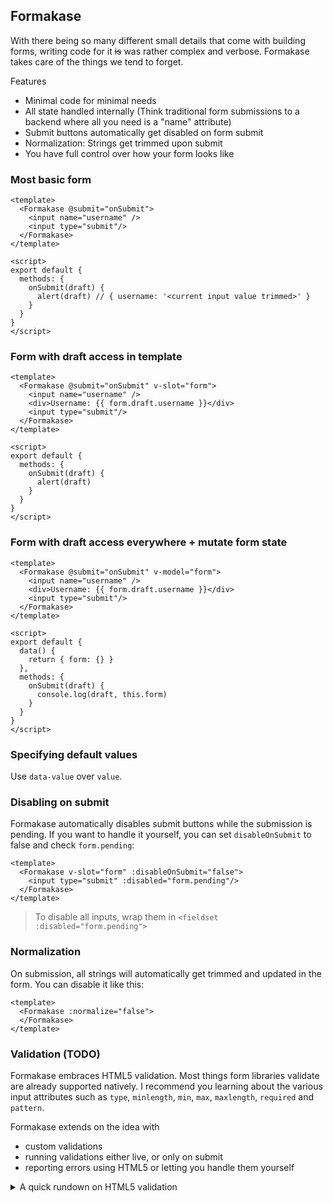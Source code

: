 ## Formakase

With there being so many different small details that come with building forms, writing code for it <strike>is</strike> was rather complex and verbose. Formakase takes care of the things we tend to forget.

Features
- Minimal code for minimal needs
- All state handled internally (Think traditional form submissions to a backend where all you need is a "name" attribute)
- Submit buttons automatically get disabled on form submit
- Normalization: Strings get trimmed upon submit
- You have full control over how your form looks like

### Most basic form

```vue
<template>
  <Formakase @submit="onSubmit">
    <input name="username" />
    <input type="submit"/>
  </Formakase>
</template>

<script>
export default {
  methods: {
    onSubmit(draft) {
      alert(draft) // { username: '<current input value trimmed>' }
    }
  }
}
</script>
```

### Form with draft access in template

```vue
<template>
  <Formakase @submit="onSubmit" v-slot="form">
    <input name="username" />
    <div>Username: {{ form.draft.username }}</div>
    <input type="submit"/>
  </Formakase>
</template>

<script>
export default {
  methods: {
    onSubmit(draft) {
      alert(draft)
    }
  }
}
</script>
```

### Form with draft access everywhere + mutate form state

```vue
<template>
  <Formakase @submit="onSubmit" v-model="form">
    <input name="username" />
    <div>Username: {{ form.draft.username }}</div>
    <input type="submit"/>
  </Formakase>
</template>

<script>
export default {
  data() {
    return { form: {} }
  },
  methods: {
    onSubmit(draft) {
      console.log(draft, this.form)
    }
  }
}
</script>
```

### Specifying default values

Use `data-value` over `value`.

### Disabling on submit

Formakase automatically disables submit buttons while the submission is pending.
If you want to handle it yourself, you can set `disableOnSubmit` to false and check `form.pending`:

```vue
<template>
  <Formakase v-slot="form" :disableOnSubmit="false">
    <input type="submit" :disabled="form.pending"/>
  </Formakase>
</template>
```

> To disable all inputs, wrap them in `<fieldset :disabled="form.pending">`

### Normalization

On submission, all strings will automatically get trimmed and updated in the form. You can disable it like this:

```vue
<template>
  <Formakase :normalize="false">
  </Formakase>
</template>
```

### Validation (TODO)

Formakase embraces HTML5 validation. Most things form libraries validate are already supported natively. I recommend you learning about the various input attributes such as `type`, `minlength`, `min`, `max`, `maxlength`, `required` and `pattern`.

Formakase extends on the idea with
- custom validations
- running validations either live, or only on submit
- reporting errors using HTML5 or letting you handle them yourself

<details>
  <summary>A quick rundown on HTML5 validation</summary>
    1. On form submission, all inputs are validated
    2. If a field fails validation, it will receive focus, the elements' [`:invalid`](https://developer.mozilla.org/en-US/docs/Web/CSS/:invalid) styling and the error displayed.
</details>
